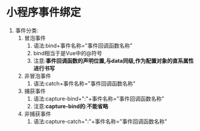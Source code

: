 # 小程序事件绑定

1. 事件分类:
   1. 冒泡事件
      1. 语法:bind+事件名称="事件回调函数名称"
      2. bind相当于是Vue中的@符号
      3. 注意:**事件回调函数的声明位置,与data同级,作为配置对象的直系属性进行书写**
   2. 非冒泡事件
      1. 语法:catch+事件名称="事件回调函数名称"
   3. 捕获事件
      1. 语法:capture-bind+":"+事件名称="事件回调函数名称"
      2. 注意:**capture-bind的:不能省略**
   4. 非捕获事件
      1. 语法:capture-catch+":"+事件名称="事件回调函数名称"

